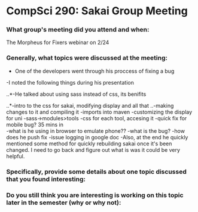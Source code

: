 CompSci 290: Sakai Group Meeting
===================
### What group's meeting did you attend and when:
 The Morpheus for Fixers webinar on 2/24
### Generally, what topics were discussed at the meeting:
* One of the developers went through his proccess of fixing a bug

-I noted the following things during his presentation

..*-He talked about using sass instead of css, its benifits

..*-intro to the css for sakai, modifying display and all that
..-making changes to it and compiling it
-imports into maven
-customizing the display for uni
-sass->modules>tools
-css for each tool, accesing it
-quick fix for mobile bug? 35 mins in\
-what is he using in browser to emulate phone??
 -what is the bug?
 -how does he push fix
 -issue logging in google doc
-Also, at the end he quickly mentioned some method for quickly rebuilding sakai once it's been changed. I need to go back and figure out what is was it could be very helpful.
### Specifically, provide some details about one topic discussed that you found interesting:


### Do you still think you are interesting is working on this topic later in the semester (why or why not):

